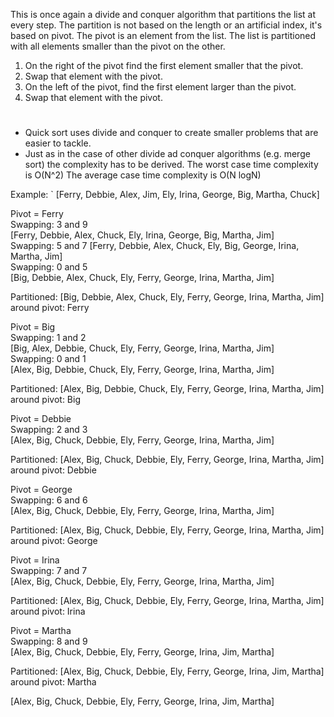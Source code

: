 This is once again a divide and conquer algorithm that partitions the list at every step.
The partition is not based on the length or an artificial index, it's based on pivot.
The pivot is an element from the list.
The list is partitioned with all elements smaller than the pivot on the other. 
1. On the right of the pivot find the first element smaller that the pivot.
2. Swap that element with the pivot.
3. On the left of the pivot, find the first element larger than the pivot.
4. Swap that element with the pivot.
#
- Quick sort uses divide and conquer to create smaller problems that are easier to tackle.
- Just as in the case of other divide ad conquer algorithms (e.g. merge sort) the complexity has to be derived.
The worst case time complexity is O(N^2)
The average case time complexity is O(N logN)
  
Example:  `
[Ferry, Debbie, Alex, Jim, Ely, Irina, George, Big, Martha, Chuck]  

Pivot = Ferry  
Swapping: 3 and 9  
[Ferry, Debbie, Alex, Chuck, Ely, Irina, George, Big, Martha, Jim]  
Swapping: 5 and 7 
[Ferry, Debbie, Alex, Chuck, Ely, Big, George, Irina, Martha, Jim]  
Swapping: 0 and 5   
[Big, Debbie, Alex, Chuck, Ely, Ferry, George, Irina, Martha, Jim]  

Partitioned: [Big, Debbie, Alex, Chuck, Ely, Ferry, George, Irina, Martha, Jim] around pivot: Ferry  

Pivot = Big  
Swapping: 1 and 2   
[Big, Alex, Debbie, Chuck, Ely, Ferry, George, Irina, Martha, Jim]  
Swapping: 0 and 1   
[Alex, Big, Debbie, Chuck, Ely, Ferry, George, Irina, Martha, Jim]  

Partitioned: [Alex, Big, Debbie, Chuck, Ely, Ferry, George, Irina, Martha, Jim] around pivot: Big  

Pivot = Debbie  
Swapping: 2 and 3  
[Alex, Big, Chuck, Debbie, Ely, Ferry, George, Irina, Martha, Jim]  

Partitioned: [Alex, Big, Chuck, Debbie, Ely, Ferry, George, Irina, Martha, Jim] around pivot: Debbie  

Pivot = George  
Swapping: 6 and 6   
[Alex, Big, Chuck, Debbie, Ely, Ferry, George, Irina, Martha, Jim]  

Partitioned: [Alex, Big, Chuck, Debbie, Ely, Ferry, George, Irina, Martha, Jim] around pivot: George  

Pivot = Irina  
Swapping: 7 and 7   
[Alex, Big, Chuck, Debbie, Ely, Ferry, George, Irina, Martha, Jim]  

Partitioned: [Alex, Big, Chuck, Debbie, Ely, Ferry, George, Irina, Martha, Jim] around pivot: Irina  

Pivot = Martha  
Swapping: 8 and 9   
[Alex, Big, Chuck, Debbie, Ely, Ferry, George, Irina, Jim, Martha]  

Partitioned: [Alex, Big, Chuck, Debbie, Ely, Ferry, George, Irina, Jim, Martha] around pivot: Martha  

[Alex, Big, Chuck, Debbie, Ely, Ferry, George, Irina, Jim, Martha]  

